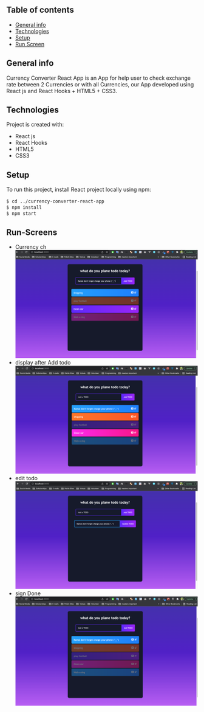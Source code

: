 ## Table of contents
* [General info](#general-info)
* [Technologies](#technologies)
* [Setup](#setup)
* [Run Screen](#Run-Screens)

## General info
Currency Converter React App is an App for help user to check exchange rate between 2 Currencies or with all Currencies, our App developed using React js and React Hooks + HTML5 + CSS3.
	
## Technologies
Project is created with:
* React js
* React Hooks
* HTML5
* CSS3 

	
## Setup
To run this project, install React project locally using npm:

```
$ cd ../currency-converter-react-app
$ npm install
$ npm start
```
## Run-Screens
* Currency ch 
![add](https://github.com/KamalEssam/todo-list-react-app/blob/main/public/img/add1.png)
* display after Add todo 
![add2](https://github.com/KamalEssam/todo-list-react-app/blob/main/public/img/add2.png)
* edit todo
![edit](https://github.com/KamalEssam/todo-list-react-app/blob/main/public/img/edit.png)
* sign Done
![Run](https://github.com/KamalEssam/todo-list-react-app/blob/main/public/img/done.png)

